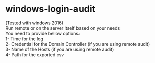 # windows-login-audit
(Tested with windows 2016)  
Run remote or on the server itself based on your needs    
You need to provide bellow options:  
1- Time for the log  
2- Credential for the Domain Controller (if you are using remote audit)  
3- Name of the Hosts (if you are using remote audit)  
4- Path for the exported csv  
